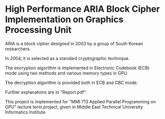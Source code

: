# High Performance ARIA Block Cipher Implementation on Graphics Processing Unit


ARIA is a block cipher designed in 2003 by a group of South Korean researchers. 

In 2004, it is selected as a standard cryptographic technique. 

The encryption algorithm is implemented in Electronic Codebook (ECB) mode using two methods and various memory types in GPU. 

The decryption algorithm is provided both in ECB and CBC mode.

Further explanations are in "Report.pdf".

This project is implemented for "MMI 713 Applied Parallel Programming on GPU" lecture term project, given in Middle East Technical University Informatics Institute.
